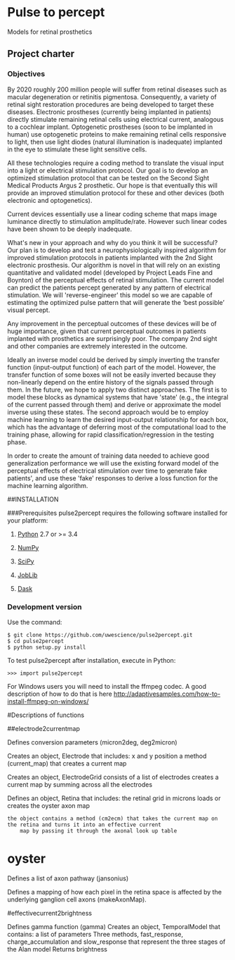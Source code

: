 ﻿# Pulse to percept

Models for retinal prosthetics

## Project charter

### Objectives

By 2020 roughly 200 million people will suffer from retinal diseases such as
macular degeneration or retinitis pigmentosa. Consequently, a variety of retinal
sight restoration procedures are being developed to target these diseases.
Electronic prostheses (currently being implanted in patients) directly stimulate
remaining retinal cells using electrical current, analogous to a cochlear
implant. Optogenetic prostheses (soon to be implanted in human) use optogenetic
proteins to make remaining retinal cells responsive to light, then use light
diodes (natural illumination is inadequate) implanted in the eye to stimulate
these light sensitive cells.

All these technologies require a coding method to translate the visual input
into a light or electrical stimulation protocol. Our goal is to develop an
optimized stimulation protocol that can be tested on the Second Sight Medical
Products Argus 2 prosthetic. Our hope is that eventually this will provide an
improved stimulation protocol for these and other devices (both electronic and
optogenetics).


Current devices essentially use a linear coding scheme that maps image luminance
directly to stimulation amplitude/rate. However such linear codes have been
shown to be deeply inadequate.

What's new in your approach and why do you think it will be successful? Our plan
is to develop and test a neurophysiologically inspired algorithm for improved
stimulation protocols in patients implanted with the 2nd Sight electronic
prosthesis. Our algorithm is novel in that will rely on  an existing
quantitative and validated model (developed by Project Leads Fine and Boynton)
of the perceptual effects of retinal stimulation. The current model can predict
the patients percept generated by any pattern of electrical stimulation. We will
'reverse-engineer' this model so we are capable of estimating the optimized
pulse pattern that will generate the ‘best possible’ visual percept.


Any improvement in the perceptual outcomes of these devices will be of huge
importance, given that current perceptual outcomes in patients implanted with
prosthetics are surprisingly poor. The company 2nd sight and other companies are
extremely interested in the outcome.



Ideally an inverse model could be derived by simply inverting the transfer function 
(input-output function) of each part of the model. However, the
transfer function of some boxes will not be easily inverted because they
non-linearly depend on the entire history of the signals passed through them.
In the future, we hope to apply two distinct approaches. The first is
to model these blocks as dynamical systems that have 'state' (e.g., the
integral of the current passed through them) and derive or approximate the
model inverse using these states. The second approach would be to employ
machine learning to learn the desired input-output relationship for each box,
which has the advantage of deferring most of the computational load to the
training phase, allowing for rapid classification/regression in the testing
phase. 

In order  to create the amount of training data needed to achieve good
generalization performance we will use the existing forward model of the
perceptual effects of electrical stimulation over time to generate fake
patients', and use these 'fake' responses to derive a loss function for the
machine learning algorithm.


##INSTALLATION

###Prerequisites
pulse2percept requires the following software installed for your platform:

1. [Python](http://www.python.org) 2.7 or >= 3.4

2. [NumPy](http://www.numpy.org)

3. [SciPy](http://www.scipy.org)

4. [JobLib](https://github.com/joblib/joblib)

5. [Dask](https://github.com/dask/dask)


### Development version

Use the command:

```
$ git clone https://github.com/uwescience/pulse2percept.git
$ cd pulse2percept
$ python setup.py install
```

To test pulse2percept after installation, execute in Python:
```
>>> import pulse2percept
```


For Windows users you will need to install the ffmpeg codec. A good description 
of how to do that is here
http://adaptivesamples.com/how-to-install-ffmpeg-on-windows/


#Descriptions of functions

##electrode2currentmap

Defines conversion parameters (micron2deg, deg2micron)

Creates an object, Electrode that includes:
        x and y position
        a method (current_map) that creates a current map

Creates an object, ElectrodeGrid
        consists of a list of electrodes
        creates a current map by summing across all the electrodes
    

Defines an object, Retina that includes:
    the retinal grid in microns
    loads or creates the oyster axon map

    the object contains a method (cm2ecm) that takes the current map on the retina and turns it into an effective current
        map by passing it through the axonal look up table
    

# oyster

Defines a list of axon pathway (jansonius)

Defines a mapping of how each pixel in the retina space is affected by the 
underlying ganglion cell axons (makeAxonMap).

#effectivecurrent2brightness

Defines gamma function (gamma)
Creates an object, TemporalModel that contains:
    a list of parameters
    Three methods, fast_response, charge_accumulation and slow_response that 
represent the three stages of the Alan model
    Returns brightness

